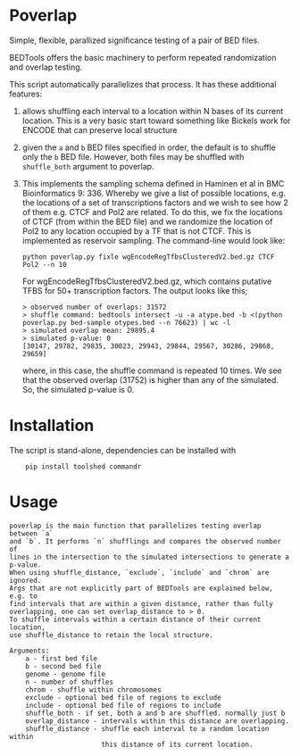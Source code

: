 Poverlap
========
Simple, flexible, parallized significance testing of a pair of BED files.

BEDTools offers the basic machinery to perform repeated randomization and
overlap testing. 

This script automatically parallelizes that process. It has these additional
features:

 1) allows shuffling each interval to a location within N bases of its current
    location. This is a very basic start toward something like Bickels work for
    ENCODE that can preserve local structure

 2) given the `a` and `b` BED files specified in order, the default is to
    shuffle only the `b` BED file. However, both files may be shuffled with
    `shuffle_both` argument to poverlap.

 3) This implements the sampling schema defined in Haminen et al in BMC
    Bioinformatics 9: 336. Whereby we give a list of possible locations,
    e.g. the locations of a set of transcriptions factors and we wish to
    see how 2 of them e.g. CTCF and Pol2 are related. To do this, we fix
    the locations of CTCF (from within the BED file) and we randomize the
    location of Pol2 to any location occupied by a TF that is not CTCF.
    This is implemented as reservoir sampling. The command-line would look
    like:
        
        python poverlap.py fixle wgEncodeRegTfbsClusteredV2.bed.gz CTCF Pol2 --n 10

    For wgEncodeRegTfbsClusteredV2.bed.gz, which contains putative TFBS for
    50+ transcription factors. The output looks like this;

        > observed number of overlaps: 31572
        > shuffle command: bedtools intersect -u -a atype.bed -b <(python poverlap.py bed-sample otypes.bed --n 76623) | wc -l
        > simulated overlap mean: 29895.4
        > simulated p-value: 0
        [30147, 29782, 29835, 30023, 29943, 29844, 29567, 30286, 29868, 29659]

    where, in this case, the shuffle command is repeated 10 times. We see that the
    observed overlap (31752) is higher than any of the simulated. So, the simulated
    p-value is 0.
    
Installation
============

The script is stand-alone, dependencies can be installed with

```Shell
    pip install toolshed commandr
```

Usage
=====

    poverlap is the main function that parallelizes testing overlap between `a`
    and `b`. It performs `n` shufflings and compares the observed number of
    lines in the intersection to the simulated intersections to generate a
    p-value.
    When using shuffle_distance, `exclude`, `include` and `chrom` are ignored.
    Args that are not explicitly part of BEDTools are explained below, e.g. to
    find intervals that are within a given distance, rather than fully
    overlapping, one can set overlap_distance to > 0.
    To shuffle intervals within a certain distance of their current location,
    use shuffle_distance to retain the local structure.

    Arguments:
        a - first bed file
        b - second bed file
        genome - genome file
        n - number of shuffles
        chrom - shuffle within chromosomes
        exclude - optional bed file of regions to exclude
        include - optional bed file of regions to include
        shuffle_both - if set, both a and b are shuffled. normally just b
        overlap_distance - intervals within this distance are overlapping.
        shuffle_distance - shuffle each interval to a random location within
                           this distance of its current location.
